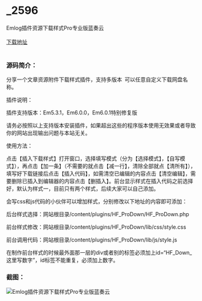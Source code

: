 # _2596
Emlog插件资源下载样式Pro专业版蓝奏云
<br/></br>
[下载地址](https://www.uuid2.com/2596.html "下载地址")
<br/></br>
<h3>源码简介：</h3>
<p>分享一个文章资源附件下载样式插件，支持多版本 可以任意自定义下载网盘名称。<p>
<p>插件说明：

插件支持版本：Em5.3.1，Em6.0.0，Em6.0.1特别修复版

请务必按照以上支持版本安装插件，如果超出这些的程序版本使用无效果或者导致你的网站出现输出问题与本站无关。


使用方法：


点击【插入下载样式】打开窗口，选择填写模式（分为【选择模式】，【自写模式】），再点击【加一条】（不需要的就点击【减一行】，清除全部就点【清所有】），填写好下载链接后点击【插入代码】，如需清空已编辑的内容点击【清空编辑】，需要删除已插入到编辑器的内容点击【删插入】。前台显示样式在插入代码之前选择好，默认为样式一，目前只有两个样式，后续大家可以自己添加。

会写css和js代码的小伙伴可以增加样式，分别修改以下地址的内容即可添加：

后台样式选择：网站根目录/content/plugins/HF_ProDown/HF_ProDown.php

前台样式修改：网站根目录/content/plugins/HF_ProDown/lib/css/style.css

前台调用代码：网站根目录/content/plugins/HF_ProDown/lib/js/style.js

在制作前台样式的时候最外面那一层的div或者别的标签必须加上id=“HF_Down_这里写数字”，id标签不能重复，必须加上数字。<p>
<h3>截图：</h3>
<img src="https://www.uuid2.com/wp-content/uploads/img/202105/cba70f0255.jpg" alt="Emlog插件资源下载样式Pro专业版蓝奏云">
